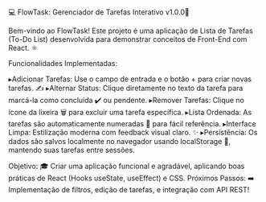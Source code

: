 💻 FlowTask: Gerenciador de Tarefas Interativo v1.0.0🎯

Bem-vindo ao FlowTask! Este projeto é uma aplicação de Lista de Tarefas (To-Do List) desenvolvida para demonstrar conceitos de Front-End com React. ⚛️

Funcionalidades Implementadas:

▸Adicionar Tarefas: Use o campo de entrada e o botão + para criar novas tarefas. ✍️ 
▸Alternar Status: Clique diretamente no texto da tarefa para marcá-la como concluída ✔️ ou pendente.
▸Remover Tarefas: Clique no ícone da lixeira 🗑️ para excluir uma tarefa específica.
▸Lista Ordenada: As tarefas são automaticamente numeradas 🔢 para fácil referência.
▸Interface Limpa: Estilização moderna com feedback visual claro. ✨
▸Persistência: Os dados são salvos localmente no navegador usando localStorage 💾, mantendo suas tarefas entre sessões.
  
  Objetivo: 🎓 Criar uma aplicação funcional e agradável, aplicando boas práticas de React (Hooks useState, useEffect) e CSS.
  Próximos Passos: ➡️ Implementação de filtros, edição de tarefas, e integração com API REST!

